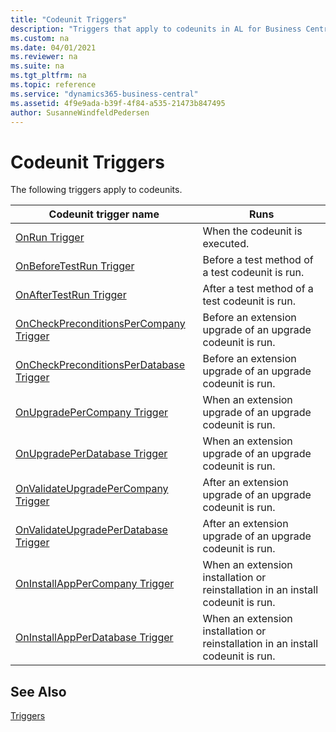 ```yaml
---
title: "Codeunit Triggers"
description: "Triggers that apply to codeunits in AL for Business Central."
ms.custom: na
ms.date: 04/01/2021
ms.reviewer: na
ms.suite: na
ms.tgt_pltfrm: na
ms.topic: reference
ms.service: "dynamics365-business-central"
ms.assetid: 4f9e9ada-b39f-4f84-a535-21473b847495
author: SusanneWindfeldPedersen
---
```


# Codeunit Triggers
The following triggers apply to codeunits.  

|Codeunit trigger name|Runs|  
|---------------------------|--------------|  
|[OnRun Trigger](triggers-auto/codeunit/devenv-onrun-trigger.md)|When the codeunit is executed.|
|[OnBeforeTestRun Trigger](triggers-auto/codeunit/devenv-onbeforetestrun-trigger.md)|Before a test method of a test codeunit is run.|  
|[OnAfterTestRun Trigger](triggers-auto/codeunit/devenv-onaftertestrun-trigger.md)|After a test method of a test codeunit is run.|  
|[OnCheckPreconditionsPerCompany Trigger](triggers-auto/codeunit/devenv-oncheckpreconditionspercompany-trigger.md)|Before an extension upgrade of an upgrade codeunit is run.|  
|[OnCheckPreconditionsPerDatabase Trigger](triggers-auto/codeunit/devenv-oncheckpreconditionsperdatabase-trigger.md)|Before an extension upgrade of an upgrade codeunit is run.|  
|[OnUpgradePerCompany Trigger](triggers-auto/codeunit/devenv-onupgradepercompany-trigger.md)|When an extension upgrade of an upgrade codeunit is run.|  
|[OnUpgradePerDatabase Trigger](triggers-auto/codeunit/devenv-onupgradeperdatabase-trigger.md)|When an extension upgrade of an upgrade codeunit is run.|  
|[OnValidateUpgradePerCompany Trigger](triggers-auto/codeunit/devenv-onvalidateupgradepercompany-trigger.md)|After an extension upgrade of an upgrade codeunit is run.|  
|[OnValidateUpgradePerDatabase Trigger](triggers-auto/codeunit/devenv-onvalidateupgradeperdatabase-trigger.md)|After an extension upgrade of an upgrade codeunit is run.|  
|[OnInstallAppPerCompany Trigger](triggers-auto/codeunit/devenv-oninstallapppercompany-trigger.md)| When an extension installation or reinstallation in an install codeunit is run.|  
|[OnInstallAppPerDatabase Trigger](triggers-auto/codeunit/devenv-oninstallappperdatabase-trigger.md)|When an extension installation or reinstallation in an install codeunit is run.|  

## See Also

 [Triggers](triggers-auto/devenv-triggers.md)  
 <!--
 [Testing the Application](../testing-the-application.md)   
 [How to: Create Test Codeunits and Test Methods](../devenv-how-to-create-test-codeunits-and-test-methods.md) -->
